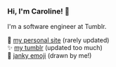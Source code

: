 ### Hi, I'm Caroline! 👋

I'm a software engineer at Tumblr.

🌸 [my personal site](https://superchlorine.com) (rarely updated)<br>
✨ [my tumblr](https://superchlorine.tumblr.com) (updated too much)<br>
🦀 [janky emoji](https://janky.tumblr.com) (drawn by me!)
